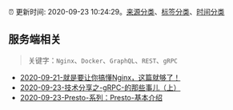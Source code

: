:alarm_clock: 更新时间: 2020-09-23 10:24:29。[来源分类](../README.md)、[标签分类](../TAGS.md)、[时间分类](../TIMELINE.md)

## 服务端相关


> 关键字：`Nginx`、`Docker`、`GraphQL`、`REST`、`gRPC`



- [2020-09-21-就是要让你搞懂Nginx，这篇就够了！](https://www.ershicimi.com/p/ec29462460c9afbe8c168ba02d024865) 
- [2020-09-23-技术分享之-gRPC-的那些事儿（上）](https://toutiao.io/k/kyt7d86) 
- [2020-09-23-Presto-系列：Presto-基本介绍](https://toutiao.io/k/b1zj0l3) 